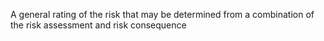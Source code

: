﻿A general rating of the risk that may be determined from a combination of the risk assessment and risk consequence
